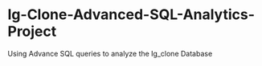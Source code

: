 # Ig-Clone-Advanced-SQL-Analytics-Project
Using Advance SQL queries to analyze the Ig_clone Database
